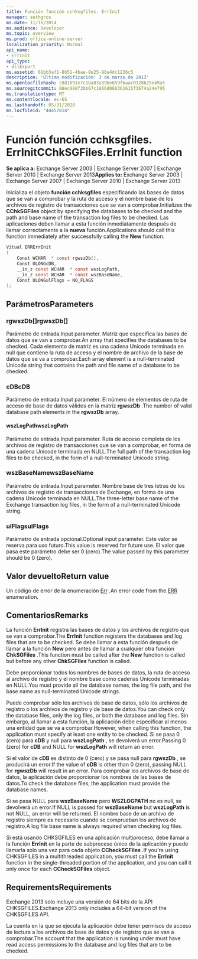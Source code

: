 ```yaml
---
title: Función función cchksgfiles. ErrInit
manager: sethgros
ms.date: 11/16/2014
ms.audience: Developer
ms.topic: overview
ms.prod: office-online-server
localization_priority: Normal
api_name:
- ErrInit
api_type:
- dllExport
ms.assetid: 61bb3af1-8b51-4bae-8e25-90a4dc1226c5
description: 'Última modificación: 3 de marzo de 2013'
ms.openlocfilehash: c881691e7c1ba83a396e659f6aac0328625e49a5
ms.sourcegitcommit: 88ec988f2bb67c1866d06b361615f3674a24e795
ms.translationtype: MT
ms.contentlocale: es-ES
ms.lasthandoff: 05/31/2020
ms.locfileid: "44457014"
---
```

# <a name="cchksgfileserrinit-function"></a><span data-ttu-id="c52a5-103">Función función cchksgfiles. ErrInit</span><span class="sxs-lookup"><span data-stu-id="c52a5-103">CChkSGFiles.ErrInit function</span></span>
  
<span data-ttu-id="c52a5-104">**Se aplica a:** Exchange Server 2003 | Exchange Server 2007 | Exchange Server 2010 | Exchange Server 2013</span><span class="sxs-lookup"><span data-stu-id="c52a5-104">**Applies to:** Exchange Server 2003 | Exchange Server 2007 | Exchange Server 2010 | Exchange Server 2013</span></span>
  
<span data-ttu-id="c52a5-105">Inicializa el objeto **función cchksgfiles** especificando las bases de datos que se van a comprobar y la ruta de acceso y el nombre base de los archivos de registro de transacciones que se van a comprobar.</span><span class="sxs-lookup"><span data-stu-id="c52a5-105">Initializes the **CChkSGFiles** object by specifying the databases to be checked and the path and base name of the transaction log files to be checked.</span></span> <span data-ttu-id="c52a5-106">Las aplicaciones deben llamar a esta función inmediatamente después de llamar correctamente a la **nueva** función.</span><span class="sxs-lookup"><span data-stu-id="c52a5-106">Applications should call this function immediately after successfully calling the **New** function.</span></span> 
  
```cs
Vitual ERRErrInit  
(
    Const WCHAR  * const rgwszDb[],
    Const ULONGcDB,
    __in_z const WCHAR  * const wszLogPath,
    __in_z const WCHAR  * const wszBaseName,
    Const ULONGulFlags = NO_FLAGS
);

```

## <a name="parameters"></a><span data-ttu-id="c52a5-107">Parámetros</span><span class="sxs-lookup"><span data-stu-id="c52a5-107">Parameters</span></span>

### <a name="rgwszdb"></a><span data-ttu-id="c52a5-108">rgwszDb[]</span><span class="sxs-lookup"><span data-stu-id="c52a5-108">rgwszDb[]</span></span>
  
<span data-ttu-id="c52a5-109">Parámetro de entrada.</span><span class="sxs-lookup"><span data-stu-id="c52a5-109">Input parameter.</span></span> <span data-ttu-id="c52a5-110">Matriz que especifica las bases de datos que se van a comprobar.</span><span class="sxs-lookup"><span data-stu-id="c52a5-110">An array that specifies the databases to be checked.</span></span> <span data-ttu-id="c52a5-111">Cada elemento de matriz es una cadena Unicode terminada en null que contiene la ruta de acceso y el nombre de archivo de la base de datos que se va a comprobar.</span><span class="sxs-lookup"><span data-stu-id="c52a5-111">Each array element is a null-terminated Unicode string that contains the path and file name of a database to be checked.</span></span>
    
### <a name="cdb"></a><span data-ttu-id="c52a5-112">cDB</span><span class="sxs-lookup"><span data-stu-id="c52a5-112">cDB</span></span>
  
<span data-ttu-id="c52a5-113">Parámetro de entrada.</span><span class="sxs-lookup"><span data-stu-id="c52a5-113">Input parameter.</span></span> <span data-ttu-id="c52a5-114">El número de elementos de ruta de acceso de base de datos válidos en la matriz **rgwszDb** .</span><span class="sxs-lookup"><span data-stu-id="c52a5-114">The number of valid database path elements in the **rgwszDb** array.</span></span> 
    
#### <a name="wszlogpath"></a><span data-ttu-id="c52a5-115">wszLogPath</span><span class="sxs-lookup"><span data-stu-id="c52a5-115">wszLogPath</span></span>
  
<span data-ttu-id="c52a5-116">Parámetro de entrada.</span><span class="sxs-lookup"><span data-stu-id="c52a5-116">Input parameter.</span></span> <span data-ttu-id="c52a5-117">Ruta de acceso completa de los archivos de registro de transacciones que se van a comprobar, en forma de una cadena Unicode terminada en NULL.</span><span class="sxs-lookup"><span data-stu-id="c52a5-117">The full path of the transaction log files to be checked, in the form of a null-terminated Unicode string.</span></span>
    
### <a name="wszbasename"></a><span data-ttu-id="c52a5-118">wszBaseName</span><span class="sxs-lookup"><span data-stu-id="c52a5-118">wszBaseName</span></span>
  
<span data-ttu-id="c52a5-119">Parámetro de entrada.</span><span class="sxs-lookup"><span data-stu-id="c52a5-119">Input parameter.</span></span> <span data-ttu-id="c52a5-120">Nombre base de tres letras de los archivos de registro de transacciones de Exchange, en forma de una cadena Unicode terminada en NULL.</span><span class="sxs-lookup"><span data-stu-id="c52a5-120">The three-letter base name of the Exchange transaction log files, in the form of a null-terminated Unicode string.</span></span>
    
### <a name="ulflags"></a><span data-ttu-id="c52a5-121">ulFlags</span><span class="sxs-lookup"><span data-stu-id="c52a5-121">ulFlags</span></span>
  
<span data-ttu-id="c52a5-122">Parámetro de entrada opcional.</span><span class="sxs-lookup"><span data-stu-id="c52a5-122">Optional input parameter.</span></span> <span data-ttu-id="c52a5-123">Este valor se reserva para uso futuro.</span><span class="sxs-lookup"><span data-stu-id="c52a5-123">This value is reserved for future use.</span></span> <span data-ttu-id="c52a5-124">El valor que pasa este parámetro debe ser 0 (cero).</span><span class="sxs-lookup"><span data-stu-id="c52a5-124">The value passed by this parameter should be 0 (zero).</span></span>
    
## <a name="return-value"></a><span data-ttu-id="c52a5-125">Valor devuelto</span><span class="sxs-lookup"><span data-stu-id="c52a5-125">Return value</span></span>

<span data-ttu-id="c52a5-126">Un código de error de la enumeración [Err](cchksgfiles-err-enumeration.md) .</span><span class="sxs-lookup"><span data-stu-id="c52a5-126">An error code from the [ERR](cchksgfiles-err-enumeration.md) enumeration.</span></span> 
  
## <a name="remarks"></a><span data-ttu-id="c52a5-127">Comentarios</span><span class="sxs-lookup"><span data-stu-id="c52a5-127">Remarks</span></span>

<span data-ttu-id="c52a5-128">La función **ErrInit** registra las bases de datos y los archivos de registro que se van a comprobar.</span><span class="sxs-lookup"><span data-stu-id="c52a5-128">The **ErrInit** function registers the databases and log files that are to be checked.</span></span> <span data-ttu-id="c52a5-129">Se debe llamar a esta función después de llamar a la función **New** pero antes de llamar a cualquier otra función **ChkSGFiles** .</span><span class="sxs-lookup"><span data-stu-id="c52a5-129">This function must be called after the **New** function is called but before any other **ChkSGFiles** function is called.</span></span> 
  
<span data-ttu-id="c52a5-130">Debe proporcionar todos los nombres de bases de datos, la ruta de acceso al archivo de registro y el nombre base como cadenas Unicode terminadas en NULL.</span><span class="sxs-lookup"><span data-stu-id="c52a5-130">You must provide all the database names, the log file path, and the base name as null-terminated Unicode strings.</span></span>
  
<span data-ttu-id="c52a5-131">Puede comprobar sólo los archivos de base de datos, sólo los archivos de registro o los archivos de registro y de base de datos.</span><span class="sxs-lookup"><span data-stu-id="c52a5-131">You can check only the database files, only the log files, or both the database and log files.</span></span> <span data-ttu-id="c52a5-132">Sin embargo, al llamar a esta función, la aplicación debe especificar al menos una entidad que se va a comprobar.</span><span class="sxs-lookup"><span data-stu-id="c52a5-132">However, when calling this function, the application must specify at least one entity to be checked.</span></span> <span data-ttu-id="c52a5-133">Si se pasa 0 (cero) para **cDB** y null para **wszLogPath** , se devolverá un error.</span><span class="sxs-lookup"><span data-stu-id="c52a5-133">Passing 0 (zero) for  **cDB**  and NULL for  **wszLogPath**  will return an error.</span></span> 
  
<span data-ttu-id="c52a5-134">Si el valor de **cDB** es distinto de 0 (cero) y se pasa null para **rgwszDb** , se producirá un error.</span><span class="sxs-lookup"><span data-stu-id="c52a5-134">If the value of  **cDB**  is other than 0 (zero), passing NULL for  **rgwszDb**  will result in an error.</span></span> <span data-ttu-id="c52a5-135">Para comprobar los archivos de base de datos, la aplicación debe proporcionar los nombres de las bases de datos.</span><span class="sxs-lookup"><span data-stu-id="c52a5-135">To check the database files, the application must provide the database names.</span></span> 
  
<span data-ttu-id="c52a5-136">Si se pasa NULL para **wszBaseName** pero **WSZLOGPATH** no es null, se devolverá un error.</span><span class="sxs-lookup"><span data-stu-id="c52a5-136">If NULL is passed for  **wszBaseName**  but  **wszLogPath**  is not NULL, an error will be returned.</span></span> <span data-ttu-id="c52a5-137">El nombre base de un archivo de registro siempre es necesario cuando se comprueban los archivos de registro.</span><span class="sxs-lookup"><span data-stu-id="c52a5-137">A log file base name is always required when checking log files.</span></span> 
  
<span data-ttu-id="c52a5-138">Si está usando CHKSGFILES en una aplicación multiproceso, debe llamar a la función **ErrInit** en la parte de subproceso único de la aplicación y puede llamarla solo una vez para cada objeto **CCheckSGFiles** .</span><span class="sxs-lookup"><span data-stu-id="c52a5-138">If you're using CHKSGFILES in a multithreaded application, you must call the **ErrInit** function in the single-threaded portion of the application, and you can call it only once for each **CCheckSGFiles** object.</span></span> 
  
## <a name="requirements"></a><span data-ttu-id="c52a5-139">Requirements</span><span class="sxs-lookup"><span data-stu-id="c52a5-139">Requirements</span></span>

<span data-ttu-id="c52a5-140">Exchange 2013 solo incluye una versión de 64 bits de la API CHKSGFILES.</span><span class="sxs-lookup"><span data-stu-id="c52a5-140">Exchange 2013 only includes a 64-bit version of the CHKSGFILES API.</span></span>
  
<span data-ttu-id="c52a5-141">La cuenta en la que se ejecuta la aplicación debe tener permisos de acceso de lectura a los archivos de base de datos y de registro que se van a comprobar.</span><span class="sxs-lookup"><span data-stu-id="c52a5-141">The account that the application is running under must have read access permissions to the database and log files that are to be checked.</span></span>
  

